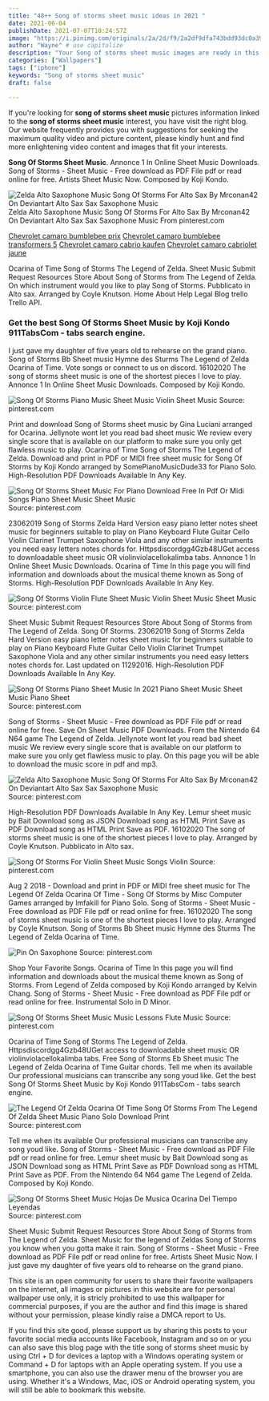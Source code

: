```yaml
---
title: "48++ Song of storms sheet music ideas in 2021 "
date: 2021-06-04
publishDate: 2021-07-07T10:24:57Z
image: "https://i.pinimg.com/originals/2a/2d/f9/2a2df9dfa743bdd93dc0a396f076e15d.jpg"
author: "Wayne" # use capitalize
description: "Your Song of storms sheet music images are ready in this website. Song of storms sheet music are a topic that is being searched for and liked by netizens today. You can Get the Song of storms sheet music files here. Download all royalty-free photos."
categories: ["Wallpapers"]
tags: ["iphone"]
keywords: "Song of storms sheet music"
draft: false

---
```


If you're looking for **song of storms sheet music** pictures information linked to the **song of storms sheet music** interest, you have visit the right  blog.  Our website frequently  provides you with  suggestions  for seeking  the maximum  quality video and picture  content, please kindly hunt and find more enlightening video content and images  that fit your interests.

**Song Of Storms Sheet Music**. Annonce 1 In Online Sheet Music Downloads. Song of Storms - Sheet Music - Free download as PDF File pdf or read online for free. Artists Sheet Music Now. Composed by Koji Kondo.

![Zelda Alto Saxophone Music Song Of Storms For Alto Sax By Mrconan42 On Deviantart Alto Sax Sax Saxophone Music](https://i.pinimg.com/originals/9d/81/2e/9d812e8a3e86a739d17bb9d7b4d97be6.png "Zelda Alto Saxophone Music Song Of Storms For Alto Sax By Mrconan42 On Deviantart Alto Sax Sax Saxophone Music")
Zelda Alto Saxophone Music Song Of Storms For Alto Sax By Mrconan42 On Deviantart Alto Sax Sax Saxophone Music From pinterest.com

[Chevrolet camaro bumblebee prix](/chevrolet-camaro-bumblebee-prix/)
[Chevrolet camaro bumblebee transformers 5](/chevrolet-camaro-bumblebee-transformers-5/)
[Chevrolet camaro cabrio kaufen](/chevrolet-camaro-cabrio-kaufen/)
[Chevrolet camaro cabriolet jaune](/chevrolet-camaro-cabriolet-jaune/)

Ocarina of Time Song of Storms The Legend of Zelda. Sheet Music Submit Request Resources Store About Song of Storms from The Legend of Zelda. On which instrument would you like to play Song of Storms. Pubblicato in Alto sax. Arranged by Coyle Knutson. Home About Help Legal Blog trello Trello API.

### Get the best Song Of Storms Sheet Music by Koji Kondo 911TabsCom - tabs search engine.

I just gave my daughter of five years old to rehearse on the grand piano. Song of Storms Bb Sheet music Hymne des Sturms The Legend of Zelda Ocarina of Time. Vote songs or connect to us on discord. 16102020 The song of storms sheet music is one of the shortest pieces I love to play. Annonce 1 In Online Sheet Music Downloads. Composed by Koji Kondo.


![Song Of Storms Piano Music Sheet Music Violin Sheet Music](https://i.pinimg.com/originals/75/32/4b/75324b67bb5666ec65be0c9e2099ceca.png "Song Of Storms Piano Music Sheet Music Violin Sheet Music")
Source: pinterest.com

Print and download Song of Storms sheet music by Gina Luciani arranged for Ocarina. Jellynote wont let you read bad sheet music We review every single score that is available on our platform to make sure you only get flawless music to play. Ocarina of Time Song of Storms The Legend of Zelda. Download and print in PDF or MIDI free sheet music for Song Of Storms by Koji Kondo arranged by SomePianoMusicDude33 for Piano Solo. High-Resolution PDF Downloads Available In Any Key.

![Song Of Storms Sheet Music For Piano Download Free In Pdf Or Midi Songs Piano Sheet Music Sheet Music](https://i.pinimg.com/originals/98/02/48/98024863e9fad5021482fb852d7f7e5f.png "Song Of Storms Sheet Music For Piano Download Free In Pdf Or Midi Songs Piano Sheet Music Sheet Music")
Source: pinterest.com

23062019 Song of Storms Zelda Hard Version easy piano letter notes sheet music for beginners suitable to play on Piano Keyboard Flute Guitar Cello Violin Clarinet Trumpet Saxophone Viola and any other similar instruments you need easy letters notes chords for. Httpsdiscordgg4Gzb48UGet access to downloadable sheet music OR violinviolacellokalimba tabs. Annonce 1 In Online Sheet Music Downloads. Ocarina of Time In this page you will find information and downloads about the musical theme known as Song of Storms. High-Resolution PDF Downloads Available In Any Key.

![Song Of Storms Violin Flute Sheet Music Violin Sheet Music Sheet Music](https://i.pinimg.com/originals/0b/f8/d8/0bf8d8de49aff1464196f66a73907ad4.png "Song Of Storms Violin Flute Sheet Music Violin Sheet Music Sheet Music")
Source: pinterest.com

Sheet Music Submit Request Resources Store About Song of Storms from The Legend of Zelda. Song Of Storms. 23062019 Song of Storms Zelda Hard Version easy piano letter notes sheet music for beginners suitable to play on Piano Keyboard Flute Guitar Cello Violin Clarinet Trumpet Saxophone Viola and any other similar instruments you need easy letters notes chords for. Last updated on 11292016. High-Resolution PDF Downloads Available In Any Key.

![Song Of Storms Piano Sheet Music In 2021 Piano Sheet Music Sheet Music Piano Sheet](https://i.pinimg.com/originals/db/94/61/db9461a0523ced17452da030aec6bc0f.png "Song Of Storms Piano Sheet Music In 2021 Piano Sheet Music Sheet Music Piano Sheet")
Source: pinterest.com

Song of Storms - Sheet Music - Free download as PDF File pdf or read online for free. Save On Sheet Music PDF Downloads. From the Nintendo 64 N64 game The Legend of Zelda. Jellynote wont let you read bad sheet music We review every single score that is available on our platform to make sure you only get flawless music to play. On this page you will be able to download the music score in pdf and mp3.

![Zelda Alto Saxophone Music Song Of Storms For Alto Sax By Mrconan42 On Deviantart Alto Sax Sax Saxophone Music](https://i.pinimg.com/originals/9d/81/2e/9d812e8a3e86a739d17bb9d7b4d97be6.png "Zelda Alto Saxophone Music Song Of Storms For Alto Sax By Mrconan42 On Deviantart Alto Sax Sax Saxophone Music")
Source: pinterest.com

High-Resolution PDF Downloads Available In Any Key. Lemur sheet music by Bait Download song as JSON Download song as HTML Print Save as PDF Download song as HTML Print Save as PDF. 16102020 The song of storms sheet music is one of the shortest pieces I love to play. Arranged by Coyle Knutson. Pubblicato in Alto sax.

![Song Of Storms For Violin Sheet Music Songs Violin](https://i.pinimg.com/originals/a5/24/9d/a5249d179004e5d87a7c856e24d4de32.jpg "Song Of Storms For Violin Sheet Music Songs Violin")
Source: pinterest.com

Aug 2 2018 - Download and print in PDF or MIDI free sheet music for The Legend Of Zelda Ocarina Of Time - Song Of Storms by Misc Computer Games arranged by lmfakill for Piano Solo. Song of Storms - Sheet Music - Free download as PDF File pdf or read online for free. 16102020 The song of storms sheet music is one of the shortest pieces I love to play. Arranged by Coyle Knutson. Song of Storms Bb Sheet music Hymne des Sturms The Legend of Zelda Ocarina of Time.

![Pin On Saxophone](https://i.pinimg.com/originals/4e/d8/33/4ed833474ba290559fcf5c913ad825b9.png "Pin On Saxophone")
Source: pinterest.com

Shop Your Favorite Songs. Ocarina of Time In this page you will find information and downloads about the musical theme known as Song of Storms. From Legend of Zelda composed by Koji Kondo arranged by Kelvin Chang. Song of Storms - Sheet Music - Free download as PDF File pdf or read online for free. Instrumental Solo in D Minor.

![Song Of Storms Sheet Music Music Lessons Flute Music](https://i.pinimg.com/originals/85/7b/6d/857b6dee7bed59f8e4ef6f1c1e0d60cc.png "Song Of Storms Sheet Music Music Lessons Flute Music")
Source: pinterest.com

Ocarina of Time Song of Storms The Legend of Zelda. Httpsdiscordgg4Gzb48UGet access to downloadable sheet music OR violinviolacellokalimba tabs. Free Song of Storms Eb Sheet music The Legend of Zelda Ocarina of Time Guitar chords. Tell me when its available Our professional musicians can transcribe any song youd like. Get the best Song Of Storms Sheet Music by Koji Kondo 911TabsCom - tabs search engine.

![The Legend Of Zelda Ocarina Of Time Song Of Storms From The Legend Of Zelda Sheet Music Piano Solo Download Print](https://i.pinimg.com/originals/62/fe/a1/62fea163b48485c0661f17472cb8fcb9.gif "The Legend Of Zelda Ocarina Of Time Song Of Storms From The Legend Of Zelda Sheet Music Piano Solo Download Print")
Source: pinterest.com

Tell me when its available Our professional musicians can transcribe any song youd like. Song of Storms - Sheet Music - Free download as PDF File pdf or read online for free. Lemur sheet music by Bait Download song as JSON Download song as HTML Print Save as PDF Download song as HTML Print Save as PDF. From the Nintendo 64 N64 game The Legend of Zelda. Composed by Koji Kondo.

![Song Of Storms Sheet Music Hojas De Musica Ocarina Del Tiempo Leyendas](https://i.pinimg.com/originals/2a/2d/f9/2a2df9dfa743bdd93dc0a396f076e15d.jpg "Song Of Storms Sheet Music Hojas De Musica Ocarina Del Tiempo Leyendas")
Source: pinterest.com

Sheet Music Submit Request Resources Store About Song of Storms from The Legend of Zelda. Sheet Music for the legend of Zeldas Song of Storms you know when you gotta make it rain. Song of Storms - Sheet Music - Free download as PDF File pdf or read online for free. Artists Sheet Music Now. I just gave my daughter of five years old to rehearse on the grand piano.

This site is an open community for users to share their favorite wallpapers on the internet, all images or pictures in this website are for personal wallpaper use only, it is stricly prohibited to use this wallpaper for commercial purposes, if you are the author and find this image is shared without your permission, please kindly raise a DMCA report to Us.

If you find this site good, please support us by sharing this posts to your favorite social media accounts like Facebook, Instagram and so on or you can also save this blog page with the title song of storms sheet music by using Ctrl + D for devices a laptop with a Windows operating system or Command + D for laptops with an Apple operating system. If you use a smartphone, you can also use the drawer menu of the browser you are using. Whether it's a Windows, Mac, iOS or Android operating system, you will still be able to bookmark this website.

